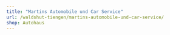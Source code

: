 ```yaml
---
title: "Martins Automobile und Car Service"
url: /waldshut-tiengen/martins-automobile-und-car-service/
shop: Autohaus
---
```

